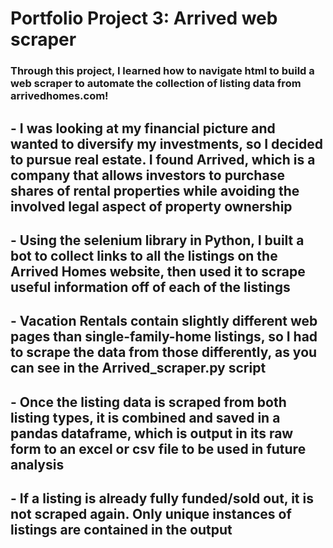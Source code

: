 # Portfolio Project 3: Arrived web scraper

### Through this project, I learned how to navigate html to build a web scraper to automate the collection of listing data from arrivedhomes.com!
## - I was looking at my financial picture and wanted to diversify my investments, so I decided to pursue real estate. I found Arrived, which is a company that allows investors to purchase shares of rental properties while avoiding the involved legal aspect of property ownership
## - Using the selenium library in Python, I built a bot to collect links to all the listings on the Arrived Homes website, then used it to scrape useful information off of each of the listings
## - Vacation Rentals contain slightly different web pages than single-family-home listings, so I had to scrape the data from those differently, as you can see in the Arrived_scraper.py script
## - Once the listing data is scraped from both listing types, it is combined and saved in a pandas dataframe, which is output in its raw form to an excel or csv file to be used in future analysis
## - If a listing is already fully funded/sold out, it is not scraped again. Only unique instances of listings are contained in the output
